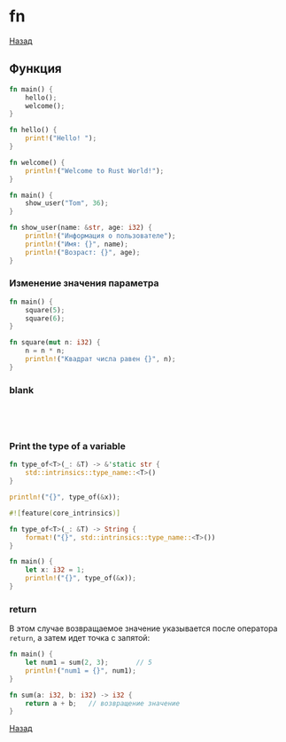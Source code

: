 # fn

[Назад][back]

## Функция

```rust
fn main() {
    hello();
    welcome();
}

fn hello() {
    print!("Hello! ");
}

fn welcome() {
    println!("Welcome to Rust World!");
}
```

```rust
fn main() {
    show_user("Tom", 36);
}

fn show_user(name: &str, age: i32) {
    println!("Информация о пользователе");
    println!("Имя: {}", name);
    println!("Возраст: {}", age);
}
```

### Изменение значения параметра

```rust
fn main() {
    square(5);
    square(6);
}

fn square(mut n: i32) {
    n = n * n;
    println!("Квадрат числа равен {}", n);
}
```

### blank

```rust

```

```rust

```

```rust

```

```rust

```

### Print the type of a variable

```rust
fn type_of<T>(_: &T) -> &'static str {
    std::intrinsics::type_name::<T>()
}

println!("{}", type_of(&x));
```

```rust
#![feature(core_intrinsics)]

fn type_of<T>(_: &T) -> String {
    format!("{}", std::intrinsics::type_name::<T>())
}

fn main() {
    let x: i32 = 1;
    println!("{}", type_of(&x));
}
```

### return

В этом случае возвращаемое значение указывается после оператора `return`, а затем идет точка с запятой:

```rust
fn main() {
    let num1 = sum(2, 3);       // 5
    println!("num1 = {}", num1);
}

fn sum(a: i32, b: i32) -> i32 {
    return a + b;   // возвращение значение
}
```

[Назад][back]

[back]: <.> "Назад к оглавлению"
